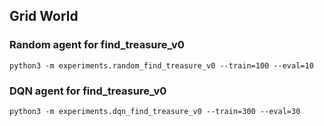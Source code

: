 ## Grid World

### Random agent for find_treasure_v0
```
python3 -m experiments.random_find_treasure_v0 --train=100 --eval=10
```

### DQN agent for find_treasure_v0
```
python3 -m experiments.dqn_find_treasure_v0 --train=300 --eval=30
```
